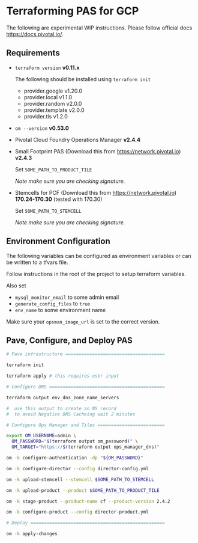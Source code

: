 # Terraforming PAS for GCP

The following are experimental WIP instructions. Please follow official docs https://docs.pivotal.io/.

## Requirements

- `terraform version`
  **v0.11.x**

  The following should be installed using `terraform init`

  - provider.google v1.20.0
  - provider.local v1.1.0
  - provider.random v2.0.0
  - provider.template v2.0.0
  - provider.tls v1.2.0

- `om --version`
  **v0.53.0**

- Pivotal Cloud Foundry Operations Manager
  **v2.4.4**

- Small Footprint PAS (Download this from https://network.pivotal.io)
  **v2.4.3**

	Set `SOME_PATH_TO_PRODUCT_TILE`

  *Note make sure you are checking signature.*

- Stemcells for PCF (Download this from https://network.pivotal.io)
  **170.24-170.30** (tested with 170.30)

	Set `SOME_PATH_TO_STEMCELL`

	*Note make sure you are checking signature.*

## Environment Configuration

The following variables can be configured as environment variables or can be
written to a tfvars file.

Follow instructions in the root of the project to setup terraform variables.

Also set
- `mysql_monitor_email` to some admin email
- `generate_config_files` to `true`
- `env_name` to some environment name

Make sure your `opsman_image_url` is set to the correct version.

## Pave, Configure, and Deploy PAS

```sh
# Pave infrastructure =====================================

terraform init

terraform apply # this requires user input

# Configure DNS ===========================================

terraform output env_dns_zone_name_servers

#  use this output to create an NS record
#  to avoid Negative DNS Cacheing wait 2 minutes

# Configure Ops Manager and Tiles =========================

export OM_USERNAME=admin \
  OM_PASSWORD="$(terraform output om_password)" \
  OM_TARGET="https://$(terraform output ops_manager_dns)"

om -k configure-authentication -dp "${OM_PASSWORD}"

om -k configure-director --config director-config.yml

om -k upload-stemcell --stemcell $SOME_PATH_TO_STEMCELL

om -k upload-product --product $SOME_PATH_TO_PRODUCT_TILE

om -k stage-product --product-name cf --product-version 2.4.2

om -k configure-product --config director-product.yml

# Deploy ==================================================

om -k apply-changes

```
